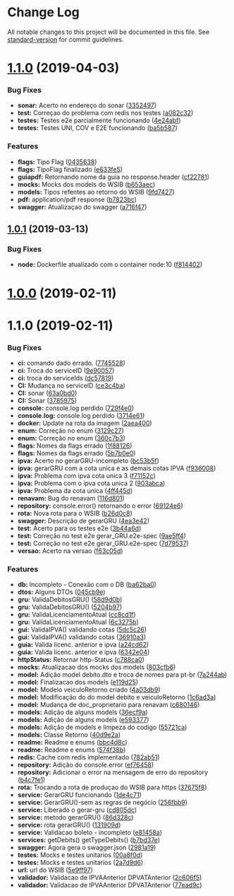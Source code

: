 # Change Log

All notable changes to this project will be documented in this file. See [standard-version](https://github.com/conventional-changelog/standard-version) for commit guidelines.

<a name="1.1.0"></a>
# [1.1.0](https://gitlab.es.gov.br/espm/detran-debito/api-detran/compare/v1.0.1...v1.1.0) (2019-04-03)


### Bug Fixes

* **sonar:** Acerto no endereço do sonar ([3352497](https://gitlab.es.gov.br/espm/detran-debito/api-detran/commit/3352497))
* **test:** Correçao do problema com redis nos testes ([a082c32](https://gitlab.es.gov.br/espm/detran-debito/api-detran/commit/a082c32))
* **testes:** Testes e2e parcialmente funcionando ([4e24abf](https://gitlab.es.gov.br/espm/detran-debito/api-detran/commit/4e24abf))
* **testes:** Testes UNI, COV e E2E funcionando ([ba5b587](https://gitlab.es.gov.br/espm/detran-debito/api-detran/commit/ba5b587))


### Features

* **flags:** Tipo Flag ([0435638](https://gitlab.es.gov.br/espm/detran-debito/api-detran/commit/0435638))
* **flags:** TipoFlag finalizado ([e633fe5](https://gitlab.es.gov.br/espm/detran-debito/api-detran/commit/e633fe5))
* **guiapdf:** Retornando nome da guia no response.header ([cf22781](https://gitlab.es.gov.br/espm/detran-debito/api-detran/commit/cf22781))
* **mocks:** Mocks dos models do WSIB ([b653aec](https://gitlab.es.gov.br/espm/detran-debito/api-detran/commit/b653aec))
* **models:** Tipos refentes ao retorno do WSIB ([9fd7427](https://gitlab.es.gov.br/espm/detran-debito/api-detran/commit/9fd7427))
* **pdf:** application/pdf response ([b7823bc](https://gitlab.es.gov.br/espm/detran-debito/api-detran/commit/b7823bc))
* **swagger:** Atualizaçao do swagger ([a716f47](https://gitlab.es.gov.br/espm/detran-debito/api-detran/commit/a716f47))



<a name="1.0.1"></a>
## [1.0.1](https://gitlab.es.gov.br/espm/detran-debito/api-detran/compare/v1.0.0...v1.0.1) (2019-03-13)


### Bug Fixes

* **node:** Dockerfile atualizado com o container node:10 ([f814402](https://gitlab.es.gov.br/espm/detran-debito/api-detran/commit/f814402))



<a name="1.0.0"></a>
# [1.0.0](https://gitlab.es.gov.br/espm/detran-debito/api-detran/compare/v1.1.0...v1.0.0) (2019-02-11)



<a name="1.1.0"></a>
# 1.1.0 (2019-02-11)


### Bug Fixes

* **ci:** comando dado errado. ([7745528](https://gitlab.es.gov.br/espm/detran-debito/api-detran/commit/7745528))
* **ci:** Troca do serviceID ([9e90057](https://gitlab.es.gov.br/espm/detran-debito/api-detran/commit/9e90057))
* **ci:** troca do serviceIds ([dc57819](https://gitlab.es.gov.br/espm/detran-debito/api-detran/commit/dc57819))
* **CI:** Mudança no serviceID ([ce3c4ba](https://gitlab.es.gov.br/espm/detran-debito/api-detran/commit/ce3c4ba))
* **CI:** sonar ([63a0bd0](https://gitlab.es.gov.br/espm/detran-debito/api-detran/commit/63a0bd0))
* **CI:** Sonar ([3785975](https://gitlab.es.gov.br/espm/detran-debito/api-detran/commit/3785975))
* **console:** console.log perdido ([729f4e0](https://gitlab.es.gov.br/espm/detran-debito/api-detran/commit/729f4e0))
* **console.log:** console.log perdido ([3714e61](https://gitlab.es.gov.br/espm/detran-debito/api-detran/commit/3714e61))
* **docker:** Update na rota da imagem ([2aea400](https://gitlab.es.gov.br/espm/detran-debito/api-detran/commit/2aea400))
* **enum:** Correção no enum ([3129c27](https://gitlab.es.gov.br/espm/detran-debito/api-detran/commit/3129c27))
* **enum:** Correção no enum ([360c7b3](https://gitlab.es.gov.br/espm/detran-debito/api-detran/commit/360c7b3))
* **flags:** Nomes da flags errado ([1f88126](https://gitlab.es.gov.br/espm/detran-debito/api-detran/commit/1f88126))
* **flags:** Nomes da flags errado ([5b7b0e0](https://gitlab.es.gov.br/espm/detran-debito/api-detran/commit/5b7b0e0))
* **ipva:** Acerto no gerarGRU-incompleto ([bc53b5f](https://gitlab.es.gov.br/espm/detran-debito/api-detran/commit/bc53b5f))
* **ipva:** gerarGRU com a cota unica e as demais cotas IPVA ([f936008](https://gitlab.es.gov.br/espm/detran-debito/api-detran/commit/f936008))
* **ipva:** Problema com ipva cota unica 3 ([f71152c](https://gitlab.es.gov.br/espm/detran-debito/api-detran/commit/f71152c))
* **ipva:** Problema com o ipva cota unica 2 ([903abca](https://gitlab.es.gov.br/espm/detran-debito/api-detran/commit/903abca))
* **ipva:** Problema da cota unica ([4ff445d](https://gitlab.es.gov.br/espm/detran-debito/api-detran/commit/4ff445d))
* **renavam:** Bug do renavam ([116d801](https://gitlab.es.gov.br/espm/detran-debito/api-detran/commit/116d801))
* **repository:** console.error() retornando o error ([69124e6](https://gitlab.es.gov.br/espm/detran-debito/api-detran/commit/69124e6))
* **rota:** Nova rota para o WSIB ([b26d0c8](https://gitlab.es.gov.br/espm/detran-debito/api-detran/commit/b26d0c8))
* **swagger:** Descrição de gerarGRU ([4ea3e42](https://gitlab.es.gov.br/espm/detran-debito/api-detran/commit/4ea3e42))
* **test:** Acerto para os testes e2e ([3b44a6d](https://gitlab.es.gov.br/espm/detran-debito/api-detran/commit/3b44a6d))
* **test:** Correção no test e2e gerar_GRU.e2e-spec ([9ae5ff4](https://gitlab.es.gov.br/espm/detran-debito/api-detran/commit/9ae5ff4))
* **test:** Correção no test e2e gerar_GRU.e2e-spec ([7d79537](https://gitlab.es.gov.br/espm/detran-debito/api-detran/commit/7d79537))
* **versao:** Acerto na  versao ([f63c05d](https://gitlab.es.gov.br/espm/detran-debito/api-detran/commit/f63c05d))


### Features

* **db:** Incompleto - Conexão com o DB ([ba62ba0](https://gitlab.es.gov.br/espm/detran-debito/api-detran/commit/ba62ba0))
* **dtos:** Alguns DTOs ([045cb9e](https://gitlab.es.gov.br/espm/detran-debito/api-detran/commit/045cb9e))
* **gru:** ValidaDebitosGRU() ([58d9d0b](https://gitlab.es.gov.br/espm/detran-debito/api-detran/commit/58d9d0b))
* **gru:** ValidaDebitosGRU() ([5204b97](https://gitlab.es.gov.br/espm/detran-debito/api-detran/commit/5204b97))
* **gru:** ValidaLicenciamentoAtual ([cc8cd1f](https://gitlab.es.gov.br/espm/detran-debito/api-detran/commit/cc8cd1f))
* **gru:** ValidaLicenciamentoAtual ([6c3275b](https://gitlab.es.gov.br/espm/detran-debito/api-detran/commit/6c3275b))
* **gui:** ValidaIPVA() validando cotas ([5dc5c26](https://gitlab.es.gov.br/espm/detran-debito/api-detran/commit/5dc5c26))
* **gui:** ValidaIPVA() validando cotas ([36910a3](https://gitlab.es.gov.br/espm/detran-debito/api-detran/commit/36910a3))
* **guia:** Valida licenc. anterior e ipva ([a24cd62](https://gitlab.es.gov.br/espm/detran-debito/api-detran/commit/a24cd62))
* **guia:** Valida licenc. anterior e ipva ([6342e04](https://gitlab.es.gov.br/espm/detran-debito/api-detran/commit/6342e04))
* **httpStatus:** Retornar http-Status ([c788ca0](https://gitlab.es.gov.br/espm/detran-debito/api-detran/commit/c788ca0))
* **mocks:** Atualizacao dos mocks dos models ([803cfb6](https://gitlab.es.gov.br/espm/detran-debito/api-detran/commit/803cfb6))
* **model:** Adição model debito.dto e troca de nomes para pt-br ([7a244ab](https://gitlab.es.gov.br/espm/detran-debito/api-detran/commit/7a244ab))
* **model:** Finalizacao dos models ([e119d25](https://gitlab.es.gov.br/espm/detran-debito/api-detran/commit/e119d25))
* **model:** Modelo veiculoRetorno criado ([4a03db9](https://gitlab.es.gov.br/espm/detran-debito/api-detran/commit/4a03db9))
* **model:** Modificação do do model debito e veiculoRetorno ([1c6ad3a](https://gitlab.es.gov.br/espm/detran-debito/api-detran/commit/1c6ad3a))
* **model:** Mudança de doc_proprietario para renavam ([c680146](https://gitlab.es.gov.br/espm/detran-debito/api-detran/commit/c680146))
* **models:** Adição de alguns models ([36ecf9a](https://gitlab.es.gov.br/espm/detran-debito/api-detran/commit/36ecf9a))
* **models:** Adição de alguns models ([e593377](https://gitlab.es.gov.br/espm/detran-debito/api-detran/commit/e593377))
* **models:** Adição de models e limpeza do codigo ([55721ca](https://gitlab.es.gov.br/espm/detran-debito/api-detran/commit/55721ca))
* **models:** Classe Retorno ([40d9e2a](https://gitlab.es.gov.br/espm/detran-debito/api-detran/commit/40d9e2a))
* **readme:** Readme e enums ([bbc4d8c](https://gitlab.es.gov.br/espm/detran-debito/api-detran/commit/bbc4d8c))
* **readme:** Readme e enums ([574f38b](https://gitlab.es.gov.br/espm/detran-debito/api-detran/commit/574f38b))
* **redis:** Cache com redis implementado ([782ab51](https://gitlab.es.gov.br/espm/detran-debito/api-detran/commit/782ab51))
* **repository:** Adição do console.error ([ef76458](https://gitlab.es.gov.br/espm/detran-debito/api-detran/commit/ef76458))
* **repository:** Adicionar o error na mensagem de erro do repository ([b4c7fe1](https://gitlab.es.gov.br/espm/detran-debito/api-detran/commit/b4c7fe1))
* **rota:** Trocando a rota de produçao do WSIB para https ([37675f8](https://gitlab.es.gov.br/espm/detran-debito/api-detran/commit/37675f8))
* **service:** GerarGRU funcionando ([1de4c71](https://gitlab.es.gov.br/espm/detran-debito/api-detran/commit/1de4c71))
* **service:** GerarGRU()-sem as regras de negócio ([256fbb9](https://gitlab.es.gov.br/espm/detran-debito/api-detran/commit/256fbb9))
* **service:** Liberado o gerar-gru ([cd805dc](https://gitlab.es.gov.br/espm/detran-debito/api-detran/commit/cd805dc))
* **service:** metodo gerarGRU() ([86d328c](https://gitlab.es.gov.br/espm/detran-debito/api-detran/commit/86d328c))
* **service:** rota gerarGRU() ([131909d](https://gitlab.es.gov.br/espm/detran-debito/api-detran/commit/131909d))
* **service:** Validacao boleto - incompleto ([e81458a](https://gitlab.es.gov.br/espm/detran-debito/api-detran/commit/e81458a))
* **services:** getDebits() getTypeDebits() ([b7bd37e](https://gitlab.es.gov.br/espm/detran-debito/api-detran/commit/b7bd37e))
* **swagger:** Agora gera o swagger.json ([2981a19](https://gitlab.es.gov.br/espm/detran-debito/api-detran/commit/2981a19))
* **testes:** Mocks e testes unitarios ([00a8f0d](https://gitlab.es.gov.br/espm/detran-debito/api-detran/commit/00a8f0d))
* **testes:** Mocks e testes unitarios ([2a7d9d6](https://gitlab.es.gov.br/espm/detran-debito/api-detran/commit/2a7d9d6))
* **url:** url do WSIB ([5e9ff97](https://gitlab.es.gov.br/espm/detran-debito/api-detran/commit/5e9ff97))
* **validador:** Validacao de IPVAAnterior DPVATAnterior ([2c606f5](https://gitlab.es.gov.br/espm/detran-debito/api-detran/commit/2c606f5))
* **validador:** Validacao de IPVAAnterior DPVATAnterior ([77ead9c](https://gitlab.es.gov.br/espm/detran-debito/api-detran/commit/77ead9c))
